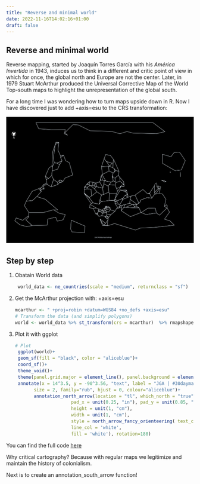 ```yaml
---
title: "Reverse and minimal world"
date: 2022-11-16T14:02:16+01:00
draft: false
---
```

## Reverse and minimal world

Reverse mapping, started by Joaquín Torres García with his _América Invertida_ in 1943, induces us to think in a different and critic point of view 
in which for once, the global north and Europe are not the center. Later, in 1979 Stuart McArthur produced the Universal Corrective Map of the World
Top-south maps to highlight the unrepresentation of the global south.

For a long time I was wondering how to turn maps upside down in R. 
Now I have discovered just to add +axis=esu to the CRS transformation: 

![reversemap](/img/challenge_fin2.png)

## Step by step 

1. Obatain World data
    ```r
     world_data <- ne_countries(scale = "medium", returnclass = "sf")
     ```
2. Get the McArthur projection with: +axis=esu
     ```r 
     mcarthur <- " +proj=robin +datum=WGS84 +no_defs +axis=esu"
     # Transform the data (and simplify polygons)
     world <- world_data %>% st_transform(crs = mcarthur)  %>% rmapshaper::ms_simplify(keep = 0.001)  
    ```
3. Plot it with ggplot  
    ```r 
    # Plot
     ggplot(world)+
     geom_sf(fill = "black", color = "aliceblue")+
     coord_sf()+
     theme_void()+
     theme(panel.grid.major = element_line(), panel.background = element_rect(fill = "black"))+
     annotate(x = 14^3.5, y = -90^3.56, "text", label = "JGA | #30daymapchallenge", 
           size = 2, family="rub", hjust = 0, colour="aliceblue")+
           annotation_north_arrow(location = "tl", which_north = "true", 
                         pad_x = unit(0.25, "in"), pad_y = unit(0.85, "in"),
                         height = unit(1, "cm"),
                         width = unit(1, "cm"),
                         style = north_arrow_fancy_orienteering( text_col = 'white',
                         line_col = 'white', 
                         fill = 'white'), rotation=180) 
    ```

You can find the full code [here]([https://github.com/juliagdealedo/elevation-profile](https://github.com/juliagdealedo/30daychallenges))


Why critical cartography?
Because with regular maps we legitimize and maintain the history of colonialism.

Next is to create an annotation_south_arrow function!
